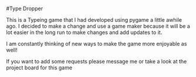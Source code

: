 #Type Dropper

This is a Typeing game that I had developed using pygame a little awhile ago. I decided to make a change and use a game maker because it will be a lot easier in the long run to make changes and add updates to it.

I am constantly thinking of new ways to make the game more enjoyable as well!

If you want to add some requests please message me or take a look at the project board for this game
